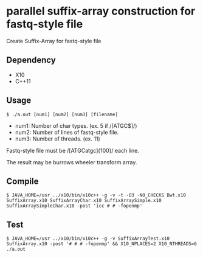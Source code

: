 parallel suffix-array construction for fastq-style file
===

Create Suffix-Array for fastq-style file

## Dependency

* X10
* C++11

## Usage

```
$ ./a.out [num1] [num2] [num3] [filename]
```

* num1: Number of char types. (ex. 5 if /[ATGC$]/)
* num2: Number of lines of fastq-style file.
* num3: Number of threads. (ex. 11)

Fastq-style file must be /[ATGCatgc]{100}/ each line.

The result may be burrows wheeler transform array.

## Compile

```
$ JAVA_HOME=/usr ../x10/bin/x10c++ -g -v -t -O3 -NO_CHECKS Bwt.x10 SuffixArray.x10 SuffixArrayChar.x10 SuffixArraySimple.x10 SuffixArraySimpleChar.x10 -post 'icc # # -fopenmp'
```

## Test

```
$ JAVA_HOME=/usr ../x10/bin/x10c++ -g -v SuffixArrayTest.x10 SuffixArray.x10 -post '# # # -fopenmp' && X10_NPLACES=2 X10_NTHREADS=6 ./a.out
```

